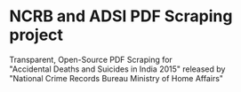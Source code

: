 # NCRB and ADSI PDF Scraping project
Transparent, Open-Source PDF Scraping for <br> "Accidental Deaths and Suicides in India 2015" released by <br> "National Crime Records Bureau Ministry of Home Affairs"